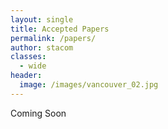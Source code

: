 ```yaml
---
layout: single
title: Accepted Papers
permalink: /papers/
author: stacom
classes:
  - wide
header:
  image: /images/vancouver_02.jpg
---
```


Coming Soon